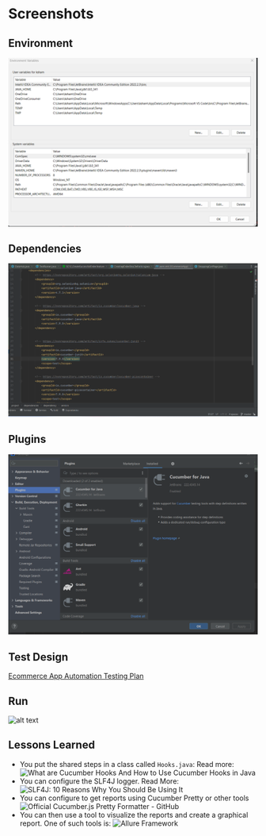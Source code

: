 # Screenshots

## Environment
![alt text](./documentation/environment.png)

## Dependencies
![alt text](./documentation/dependencies.png)

## Plugins
![alt text](./documentation/plugins.png)

## Test Design
[Ecommerce App Automation Testing Plan](https://docs.google.com/spreadsheets/d/1ENdAykIvCrKsVX8TBpTLmk9xehTGYHMcB_7VIkMQFZI/edit#gid=1093598114)

## Run
![alt text](./documentation/ECommerceTesting.gif)


## Lessons Learned

* You put the shared steps in a class called `Hooks.java`: Read more: ![What are Cucumber Hooks And How to Use Cucumber Hooks in Java](https://www.toolsqa.com/cucumber/cucumber-hooks/)
* You can configure the SLF4J logger. Read More: ![SLF4J: 10 Reasons Why You Should Be Using It](https://stackify.com/slf4j-java/)
* You can configure to get reports using Cucumber Pretty or other tools ![Official Cucumber.js Pretty Formatter - GitHub](https://github.com/cucumber/cucumber-js-pretty-formatter)
* You can then use a tool to visualize the reports and create a graphical report. One of such tools is: ![Allure Framework](https://docs.qameta.io/allure/)
